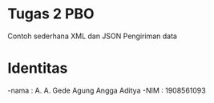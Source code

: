 # Tugas 2 PBO
Contoh sederhana XML dan JSON Pengiriman data

# Identitas 
-nama : A. A. Gede Agung Angga Aditya
-NIM  : 1908561093
